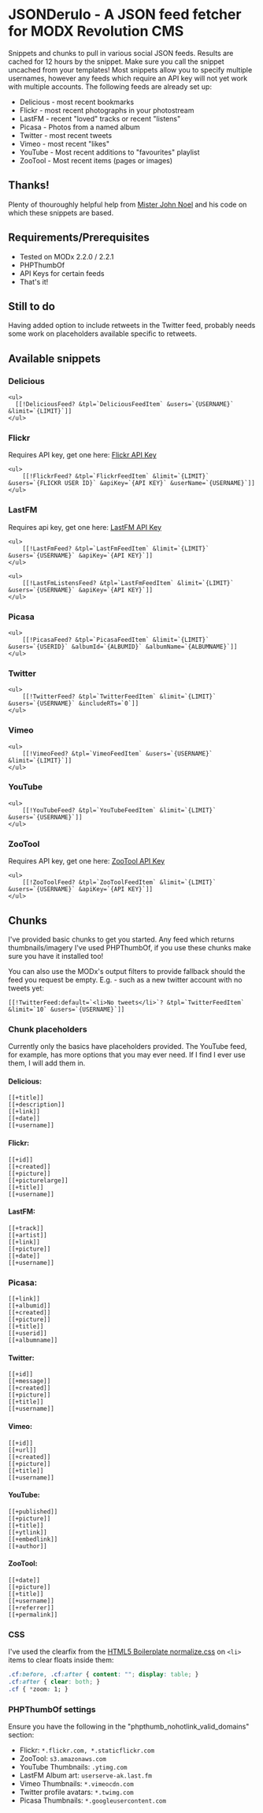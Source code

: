 # JSONDerulo - A JSON feed fetcher for MODX Revolution CMS

Snippets and chunks to pull in various social JSON feeds.
Results are cached for 12 hours by the snippet. Make sure you call the snippet uncached from your templates!
Most snippets allow you to specify multiple usernames, however any feeds which require an API key will not yet work with multiple accounts.
The following feeds are already set up:

* Delicious - most recent bookmarks
* Flickr - most recent photographs in your photostream
* LastFM - recent "loved" tracks or recent "listens"
* Picasa - Photos from a named album
* Twitter - most recent tweets
* Vimeo - most recent "likes"
* YouTube - Most recent additions to "favourites" playlist
* ZooTool - Most recent items (pages or images)

## Thanks!

Plenty of thouroughly helpful help from [Mister John Noel](https://github.com/johnnoel) and his code on which these snippets are based.

## Requirements/Prerequisites

* Tested on MODx 2.2.0 / 2.2.1
* PHPThumbOf
* API Keys for certain feeds
* That's it!

## Still to do

Having added option to include retweets in the Twitter feed, probably needs some work on placeholders available specific to retweets.


## Available snippets

### Delicious

```
<ul>
  [[!DeliciousFeed? &tpl=`DeliciousFeedItem` &users=`{USERNAME}` &limit=`{LIMIT}`]]
</ul>
```

### Flickr

Requires API key, get one here: [Flickr API Key](http://www.flickr.com/services/apps/create/apply)

```
<ul>
	[[!FlickrFeed? &tpl=`FlickrFeedItem` &limit=`{LIMIT}` &users=`{FLICKR USER ID}` &apiKey=`{API KEY}` &userName=`{USERNAME}`]]
</ul>
```

### LastFM

Requires api key, get one here: [LastFM API Key](http://www.last.fm/api/account)

```
<ul>
	[[!LastFmFeed? &tpl=`LastFmFeedItem` &limit=`{LIMIT}` &users=`{USERNAME}` &apiKey=`{API KEY}`]]
</ul>
```

```
<ul>
	[[!LastFmListensFeed? &tpl=`LastFmFeedItem` &limit=`{LIMIT}` &users=`{USERNAME}` &apiKey=`{API KEY}`]]
</ul>
```

### Picasa

```
<ul>
	[[!PicasaFeed? &tpl=`PicasaFeedItem` &limit=`{LIMIT}` &users=`{USERID}` &albumId=`{ALBUMID}` &albumName=`{ALBUMNAME}`]]
</ul>
```

### Twitter

```
<ul>
	[[!TwitterFeed? &tpl=`TwitterFeedItem` &limit=`{LIMIT}` &users=`{USERNAME}` &includeRTs=`0`]]
</ul>
```

### Vimeo

```
<ul>
	[[!VimeoFeed? &tpl=`VimeoFeedItem` &users=`{USERNAME}` &limit=`{LIMIT}`]]
</ul>
```

### YouTube

```
<ul>
	[[!YouTubeFeed? &tpl=`YouTubeFeedItem` &limit=`{LIMIT}` &users=`{USERNAME}`]]
</ul>
```

### ZooTool

Requires API key, get one here: [ZooTool API Key](http://zootool.com/api/keys)

```
<ul>
	[[!ZooToolFeed? &tpl=`ZooToolFeedItem` &limit=`{LIMIT}` &users=`{USERNAME}` &apiKey=`{API KEY}`]]
</ul>
```

## Chunks

I've provided basic chunks to get you started. Any feed which returns thumbnails/imagery I've used PHPThumbOf, if you use these chunks make sure you have it installed too!

You can also use the MODx's output filters to provide fallback should the feed you request be empty. E.g. - such as a new twitter account with no tweets yet:

```
[[!TwitterFeed:default=`<li>No tweets</li>`? &tpl=`TwitterFeedItem` &limit=`10` &users=`{USERNAME}`]]
```

### Chunk placeholders

Currently only the basics have placeholders provided. The YouTube feed, for example, has more options that you may ever need. If I find I ever use them, I will add them in.

#### Delicious:

```
[[+title]]
[[+description]]
[[+link]]
[[+date]]
[[+username]]
```
#### Flickr:

```
[[+id]]
[[+created]]
[[+picture]]
[[+picturelarge]]
[[+title]]
[[+username]]
```
#### LastFM:

```
[[+track]]
[[+artist]]
[[+link]]
[[+picture]]
[[+date]]
[[+username]]
```
### Picasa:

```
[[+link]]
[[+albumid]]
[[+created]]
[[+picture]]
[[+title]]
[[+userid]]
[[+albumname]]
```
#### Twitter:

```
[[+id]]
[[+message]]
[[+created]]
[[+picture]]
[[+title]]
[[+username]]
```
#### Vimeo:

```
[[+id]]
[[+url]]
[[+created]]
[[+picture]]
[[+title]]
[[+username]]
```
#### YouTube:

```
[[+published]]
[[+picture]]
[[+title]]
[[+ytlink]]
[[+embedlink]]
[[+author]]
```
#### ZooTool:

```
[[+date]]
[[+picture]]
[[+title]]
[[+username]]
[[+referrer]]
[[+permalink]]
```

### CSS

I've used the clearfix from the [HTML5 Boilerplate normalize.css](http://www.html5boilerplate.com) on ```<li>``` items to clear floats inside them:

```css
.cf:before, .cf:after { content: ""; display: table; }
.cf:after { clear: both; }
.cf { *zoom: 1; }
```


### PHPThumbOf settings

Ensure you have the following in the "phpthumb_nohotlink_valid_domains" section:

* Flickr: ```*.flickr.com, *.staticflickr.com```
* ZooTool: ```s3.amazonaws.com```
* YouTube Thumbnails: ```.ytimg.com```
* LastFM Album art: ```userserve-ak.last.fm```
* Vimeo Thumbnails: ```*.vimeocdn.com```
* Twitter profile avatars: ```*.twimg.com```
* Picasa Thumbnails: ```*.googleusercontent.com```